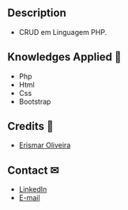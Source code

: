 ## Description
  - CRUD em Linguagem PHP.

## Knowledges Applied 🚀
 - Php
 - Html
 - Css
 - Bootstrap
 
## Credits 👏
  - <a target="_blank" href="https://erismaroliveira.github.io/">Erismar Oliveira</a>

## Contact ✉
  - <a target="_blank" href="https://www.linkedin.com/in/erismar-oliveirapro">LinkedIn</a>
  - <a target="_blank" href="mailto:erismarpro@hotmail.com">E-mail</a>
